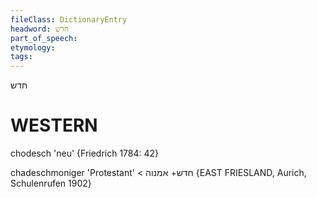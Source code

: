 ```yaml
---
fileClass: DictionaryEntry
headword: חדש
part_of_speech: 
etymology: 
tags: 
---
```

חדש

WESTERN
========

chodesch 'neu' {Friedrich 1784: 42}

chadeschmoniger 'Protestant' < חדש+ אמנוה {EAST FRIESLAND, Aurich, Schulenrufen 1902}